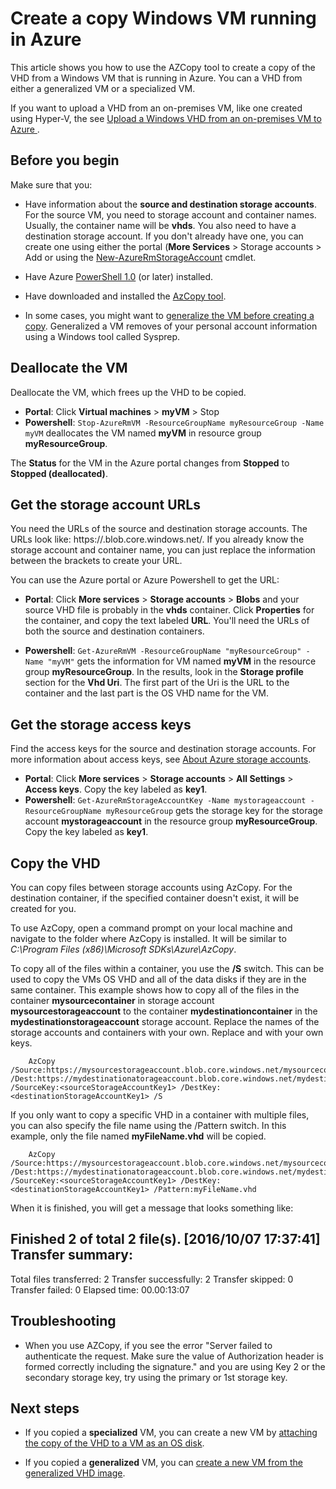 <properties
	pageTitle="Create a copy of a VM in Azure | Microsoft Azure"
	description="Learn how to create a copy of the VHD of a Windows VM running in Azure, in the Resource Manager deployment model."
	services="virtual-machines-windows"
	documentationCenter=""
	authors="cynthn"
	manager="timlt"
	editor=""
	tags="azure-resource-manager"/>

<tags
	ms.service="virtual-machines-windows"
	ms.workload="infrastructure-services"
	ms.tgt_pltfrm="vm-windows"
	ms.devlang="na"
	ms.topic="article"
	ms.date="10/10/2016"
	ms.author="cynthn"/>
	
	
	
# Create a copy Windows VM running in Azure 

This article shows you how to use the AZCopy tool to create a copy of the VHD from a Windows VM that is running in Azure. You can a VHD from either a generalized VM or a specialized VM.

If you want to upload a VHD from an on-premises VM, like one created using Hyper-V, the see [Upload a Windows VHD from an on-premises VM to Azure ](virtual-machines-windows-upload-image.md).


## Before you begin

Make sure that you:

- Have information about the **source and destination storage accounts**. For the source VM, you need to storage account and container names. Usually, the container name will be **vhds**. You also need to have a destination storage account. If you don't already have one, you can create one using either the portal (**More Services** > Storage accounts > Add or using the [New-AzureRmStorageAccount](https://msdn.microsoft.com/library/mt607148.aspx) cmdlet. 

- Have Azure [PowerShell 1.0](../powershell-install-configure.md) (or later) installed.

- Have downloaded and installed the [AzCopy tool](../storage/storage-use-azcopy.md). 

- In some cases, you might want to [generalize the VM before creating a copy](virtual-machines-windows-generalize-vhd.md). Generalized a VM removes of your personal account information using a Windows tool called Sysprep. 


## Deallocate the VM

Deallocate the VM, which frees up the VHD to be copied. 

- **Portal**: Click **Virtual machines** > **myVM** > Stop
- **Powershell**: `Stop-AzureRmVM -ResourceGroupName myResourceGroup -Name myVM` deallocates the VM named **myVM** in resource group **myResourceGroup**.

The **Status** for the VM in the Azure portal changes from **Stopped** to **Stopped (deallocated)**.


## Get the storage account URLs

You need the URLs of the source and destination storage accounts. The URLs look like: https://<storageaccount>.blob.core.windows.net/<containerName>. If you already know the storage account and container name, you can just replace the information between the brackets to create your URL. 

You can use the Azure portal or Azure Powershell to get the URL:

- **Portal**: Click **More services** > **Storage accounts** > <storage account> **Blobs** and your source VHD file is probably in the **vhds** container. Click **Properties** for the container, and copy the text labeled **URL**. You'll need the URLs of both the source and destination containers. 

- **Powershell**: `Get-AzureRmVM -ResourceGroupName "myResourceGroup" -Name "myVM"` gets the information for VM named **myVM** in the resource group **myResourceGroup**. In the results, look in the **Storage profile** section for the **Vhd Uri**. The first part of the Uri is the URL to the container and the last part is the OS VHD name for the VM.

## Get the storage access keys

Find the access keys for the source and destination storage accounts. For more information about access keys, see [About Azure storage accounts](../storage/storage-create-storage-account.md).

- **Portal**: Click **More services** > **Storage accounts** > <storage account> **All Settings** > **Access keys**. Copy the key labeled as **key1**.
- **Powershell**: `Get-AzureRmStorageAccountKey -Name mystorageaccount -ResourceGroupName myResourceGroup` gets the storage key for the storage account **mystorageaccount** in the resource group **myResourceGroup**. Copy the key labeled as **key1**.


## Copy the VHD 

You can copy files between storage accounts using AzCopy. For the destination container, if the specified container doesn't exist, it will be created for you. 

To use AzCopy, open a command prompt on your local machine and navigate to the folder where AzCopy is installed. It will be similar to *C:\Program Files (x86)\Microsoft SDKs\Azure\AzCopy*. 

To copy all of the files within a container, you use the **/S** switch. This can be used to copy the VMs OS VHD and all of the data disks if they are in the same container. This example shows how to copy all of the files in the container **mysourcecontainer** in storage account **mysourcestorageaccount** to the container **mydestinationcontainer** in the **mydestinationstorageaccount** storage account. Replace the names of the storage accounts and containers with your own. Replace <sourceStorageAccountKey1> and <destinationStorageAccountKey1> with your own keys.

```
	AzCopy /Source:https://mysourcestorageaccount.blob.core.windows.net/mysourcecontainer /Dest:https://mydestinationatorageaccount.blob.core.windows.net/mydestinationcontainer /SourceKey:<sourceStorageAccountKey1> /DestKey:<destinationStorageAccountKey1> /S
```

If you only want to copy a specific VHD in a container with multiple files, you can also specify the file name using the /Pattern switch. In this example, only the file named **myFileName.vhd** will be copied.

```
 	AzCopy /Source:https://mysourcestorageaccount.blob.core.windows.net/mysourcecontainer /Dest:https://mydestinationatorageaccount.blob.core.windows.net/mydestinationcontainer /SourceKey:<sourceStorageAccountKey1> /DestKey:<destinationStorageAccountKey1> /Pattern:myFileName.vhd
```


When it is finished, you will get a message that looks something like:

  Finished 2 of total 2 file(s).
  [2016/10/07 17:37:41] Transfer summary:
  -----------------
  Total files transferred: 2
  Transfer successfully:   2
  Transfer skipped:        0
  Transfer failed:         0
  Elapsed time:            00.00:13:07


## Troubleshooting

- When you use AZCopy, if you see the error "Server failed to authenticate the request. Make sure the value of Authorization header is formed correctly including the signature." and you are using Key 2 or the secondary storage key, try using the primary or 1st storage key.


## Next steps

- If you copied a **specialized** VM, you can create a new VM by [attaching the copy of the VHD to a VM as an OS disk](virtual-machines-windows-create-vm-specialized.md).

- If you copied a **generalized** VM, you can [create a new VM from the generalized VHD image](virtual-machines-windows-create-vm-generalized.md).











